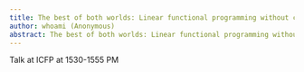```yaml
---
title: The best of both worlds: Linear functional programming without compromise
author: whoami (Anonymous)
abstract: The best of both worlds: Linear functional programming without compromise
---
```


Talk at ICFP at 1530-1555 PM
